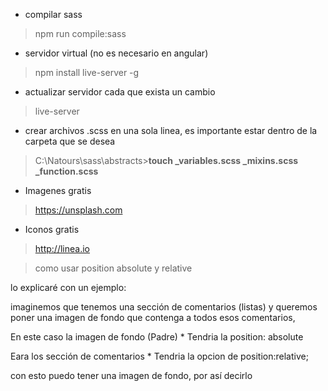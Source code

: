 * compilar sass 
>npm run compile:sass

* servidor virtual (no es necesario en angular)
 
>npm install live-server -g

* actualizar servidor cada que exista un cambio

>live-server

* crear archivos .scss en una sola linea, es importante estar dentro de la carpeta que se desea 

>C:\Natours\sass\abstracts>**touch _variables.scss _mixins.scss _function.scss**

* Imagenes gratis

>https://unsplash.com

* Iconos gratis

>http://linea.io

> como usar position absolute y relative

lo explicaré con un ejemplo:

imaginemos que tenemos una sección de comentarios (listas) y queremos poner una imagen de fondo que contenga a todos esos comentarios,

En este caso la imagen de fondo (Padre)
    * Tendria la position: absolute
    
Eara los sección de comentarios
    * Tendria la opcion de position:relative;
    
con esto puedo tener una imagen de fondo, por así decirlo
